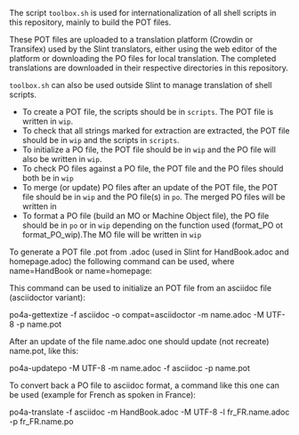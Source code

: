 The script `toolbox.sh` is used for internationalization of all shell scripts in this repository, mainly to build the POT files.

These POT files are uploaded to a translation platform (Crowdin or Transifex) used by the Slint
translators, either using the web editor of the platform or downloading the PO files for local
translation. The completed translations are downloaded in their respective directories in this
repository.

`toolbox.sh` can also be used outside Slint to manage translation of shell scripts.

* To create a POT file, the scripts should be in `scripts`. The POT file is written in `wip`.
* To check that all strings marked for extraction are extracted, the POT file should be in `wip` and the scripts in `scripts`.
* To initialize a PO file, the POT file should be in `wip` and the PO file will also be written in `wip`. 
* To check  PO files against a PO file, the POT file and the PO files should both be in `wip`
* To merge (or update) PO files after an update of the POT file, the POT file should be in `wip` and the PO file(s) in `po`. The merged PO files will be written in
* To format a PO file (build an MO or Machine Object file), the PO file should be in `po` or in `wip` depending on the function used (format_PO ot format_PO_wip).The MO file will be written in `wip`

To generate a POT file <name>.pot from <name>.adoc (used in Slint for HandBook.adoc and homepage.adoc) the following command can be used, where name=HandBook or name=homepage:

This command can be used to initialize an POT file from an asciidoc file (asciidoctor variant):

po4a-gettextize -f asciidoc -o compat=asciidoctor -m name.adoc -M UTF-8  -p name.pot

After an update of the file name.adoc one should update (not recreate) name.pot, like this:

po4a-updatepo -M UTF-8 -m name.adoc -f asciidoc -p name.pot

To convert back a PO file to asciidoc format, a command like this one can be used (example for French as spoken in France):

po4a-translate -f asciidoc -m HandBook.adoc -M UTF-8 -l fr_FR.name.adoc -p fr_FR.name.po
